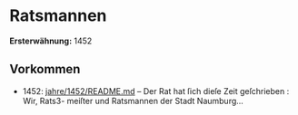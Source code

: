 # Ratsmannen

**Ersterwähnung:** 1452

## Vorkommen
- 1452: [jahre/1452/README.md](../jahre/1452/README.md) – Der Rat hat ſich dieſe Zeit geſchrieben : Wir, Rats3-
meiſter und Ratsmannen der Stadt Naumburg...

